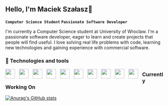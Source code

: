 ## Hello, I'm Maciek Szałasz👋

**`Computer Science Student`** **`Passionate Software Developer`**

I'm currently a Computer Science student at University of Wroclaw. I'm a passionate software developer, eager to learn and create projects that people will find useful.
I love solving real life problems with code, learning new technologies and gaining experience with commercial software.

### 🧰 Technologies and tools 

<img width="30px" height="30px" align="left" style="padding-right:10px;" src="https://cdn.jsdelivr.net/gh/devicons/devicon@latest/icons/nextjs/nextjs-original.svg" />
<img width="30px" height="30px" align="left" style="padding-right:10px;" src="https://cdn.jsdelivr.net/gh/devicons/devicon@latest/icons/javascript/javascript-original.svg" />
<img width="30px" height="30px" align="left" style="padding-right:10px;" src="https://cdn.jsdelivr.net/gh/devicons/devicon@latest/icons/typescript/typescript-original.svg" />
<img width="30px" height="30px" align="left" style="padding-right:10px;" src="https://cdn.jsdelivr.net/gh/devicons/devicon@latest/icons/react/react-original.svg" />
<img width="30px" height="30px" align="left" style="padding-right:10px;" src="https://cdn.jsdelivr.net/gh/devicons/devicon@latest/icons/tailwindcss/tailwindcss-original.svg" />
<img width="30px" height="30px" align="left" style="padding-right:10px;" src="https://cdn.jsdelivr.net/gh/devicons/devicon@latest/icons/python/python-original.svg" />
<img width="30px" height="30px" align="left" style="padding-right:10px;" src="https://cdn.jsdelivr.net/gh/devicons/devicon@latest/icons/java/java-original.svg" />
<img width="30px" height="30px" align="left" style="padding-right:10px;" src="https://cdn.jsdelivr.net/gh/devicons/devicon@latest/icons/mongodb/mongodb-original.svg" />
<img width="30px" height="30px" align="left" style="padding-right:10px;" src="https://cdn.jsdelivr.net/gh/devicons/devicon@latest/icons/git/git-original.svg" />
<img width="30px" height="30px" align="left" style="padding-right:10px;" src="https://cdn.jsdelivr.net/gh/devicons/devicon@latest/icons/postgresql/postgresql-original.svg" />
          
### Currently Working On




[![Anurag's GitHub stats](https://github-readme-stats.vercel.app/api?username=mszal449&theme=dark&show_icons=true&layout=compact)](https://github.com/anuraghazra/github-readme-stats)
